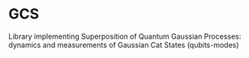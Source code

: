 # GCS
Library implementing Superposition of Quantum Gaussian Processes: dynamics and measurements of Gaussian Cat States (qubits-modes)
